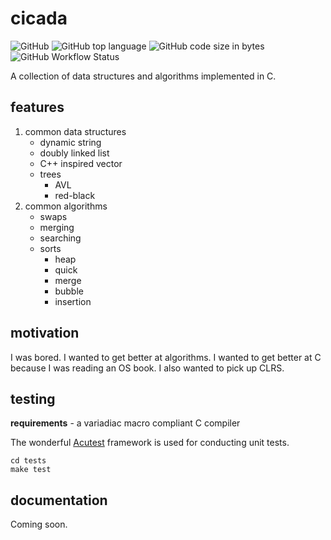 # cicada

![GitHub](https://img.shields.io/github/license/mentix02/cicada)
![GitHub top language](https://img.shields.io/github/languages/top/mentix02/cicada?color=%23f34b7d)
![GitHub code size in bytes](https://img.shields.io/github/languages/code-size/mentix02/cicada)
![GitHub Workflow Status](https://img.shields.io/github/workflow/status/mentix02/cicada/CCI?label=build)

A collection of data structures and algorithms implemented in C.

## features

1. common data structures
	+ dynamic string
	+ doubly linked list
	+ C++ inspired vector
	+ trees
		- AVL
		- red-black
2. common algorithms
	+ swaps
	+ merging
	+ searching
	+ sorts
		- heap
		- quick
		- merge
		- bubble
		- insertion

## motivation

I was bored. I wanted to get better at algorithms. I wanted to get better at C because I was reading an OS book. I also wanted to pick up CLRS.

## testing

**requirements** - a variadiac macro compliant C compiler

The wonderful [Acutest](https://github.com/mity/acutest) framework is used for conducting unit tests.

```
cd tests
make test
```

## documentation

Coming soon.
